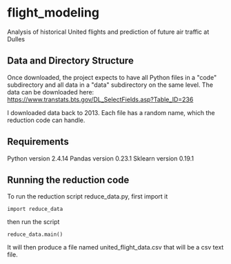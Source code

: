 # flight_modeling
Analysis of historical United flights and prediction of future air traffic at Dulles

## Data and Directory Structure
Once downloaded, the project expects to have all Python files in a "code" subdirectory and all data in a "data" subdirectory on the same level.  The data can be downloaded here: https://www.transtats.bts.gov/DL_SelectFields.asp?Table_ID=236

I downloaded data back to 2013.  Each file has a random name, which the reduction code can handle.  

## Requirements

Python version 2.4.14
Pandas version 0.23.1
Sklearn version 0.19.1

## Running the reduction code

To run the reduction script reduce_data.py, first import it

`import reduce_data`

then run the script

`reduce_data.main()`

It will then produce a file named united_flight_data.csv that will be a csv text file.
